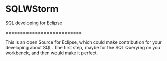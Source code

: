 SQLWStorm
=========

SQL developing for Eclipse

==========================

This is an open Source for Eclipse, which could make contribution for your developing about SQL.
The first step, maybe for the SQL Querying on you workbenck, and then would make it perfect.
